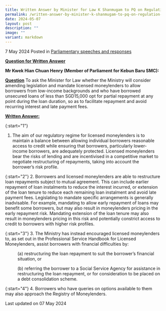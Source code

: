 ```yaml
---
title: Written Answer by Minister for Law K Shanmugam to PQ on Regulation of Licensed Moneylenders' Loan Repayment Terms for Low-income Borrowers
permalink: /written-answer-by-minister-k-shanmugam-to-pq-on-regulation-of-lmls-loan-repayment-terms/
date: 2024-05-07
layout: post
description: ""
image: ""
variant: markdown
---
```

7 May 2024 Posted in [Parliamentary speeches and responses](/news/parliamentary-speeches) 

<b><u>Question for Written Answer</u></b>

**Mr Kwek Hian Chuan Henry (Member of Parliament for Kebun Baru SMC):** 

<b><u>Question</u></b>
To ask the Minister for Law whether the Ministry will consider amending legislation and mandate licensed moneylenders to allow borrowers from low-income backgrounds and who have borrowed unsecured loans of less than SGD15,000 opt for partial repayment at any point during the loan duration, so as to facilitate repayment and avoid recurring interest and late payment fees.

<b><u>Written Answer:</u></b>

{:start="1"}
1.	The aim of our regulatory regime for licensed moneylenders is to maintain a balance between allowing individual borrowers reasonable access to credit while ensuring that borrowers, particularly lower-income borrowers, are adequately protected. Licensed moneylenders bear the risks of lending and are incentivised in a competitive market to negotiate restructuring of repayments, taking into account the borrower’s risk profile.

{:start="2"}
2.	Borrowers and licensed moneylenders are able to restructure loan repayments subject to mutual agreement. This can include earlier repayment of loan instalments to reduce the interest incurred, or extension of the loan tenure to reduce each remaining loan instalment and avoid late payment fees. Legislating to mandate specific arrangements is generally inadvisable. For example, mandating to allow early repayment of loans may benefit some borrowers, but may also result in moneylenders pricing in the early repayment risk. Mandating extension of the loan tenure may also result in moneylenders pricing in this risk and potentially constrict access to credit to borrowers with higher risk profiles.

{:start="3"}
3.	The Ministry has instead encouraged licensed moneylenders to, as set out in the Professional Service Handbook for Licensed Moneylenders, assist borrowers with financial difficulties by:

<p style="margin-left: 40px"> 
(a) restructuring the loan repayment to suit the borrower’s financial situation, or</p> 

<p style="margin-left: 40px"> 
(b) referring the borrower to a Social Service Agency for assistance in restructuring the loan repayment, or for consideration to be placed on a debt consolidation scheme.</p>

{:start="4"}
4.	Borrowers who have queries on options available to them may also approach the Registry of Moneylenders.

<p class="right-side-updated">Last updated on 07 May 2024</p>
